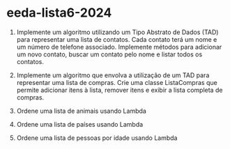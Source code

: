 # eeda-lista6-2024


1. Implemente um algoritmo utilizando um Tipo Abstrato de Dados (TAD) para
representar uma lista de contatos.
Cada contato terá um nome e um número de telefone associado. Implemente
métodos para adicionar um novo contato, buscar um contato pelo nome e
listar todos os contatos.


2. Implemente um algoritmo que envolva a utilização de um TAD para
representar uma lista de compras.
Crie uma classe ListaCompras que permite adicionar itens à lista, remover
itens e exibir a lista completa de compras.


3. Ordene uma lista de animais usando Lambda


4. Ordene uma lista de países usando Lambda


5. Ordene uma lista de pessoas por idade usando Lambda
